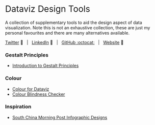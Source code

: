 <h1 style="font-weight:normal"> 
  Dataviz Design Tools
</h1>

A collection of supplementary tools to aid the design aspect of data visualization. Note this is not an exhaustive collection, these are just my personal favourites and there are many alternatives available.

[Twitter][Twitter] :speech_balloon:&nbsp;&nbsp;&nbsp;|&nbsp;&nbsp;&nbsp;[LinkedIn][LinkedIn] :necktie:&nbsp;&nbsp;&nbsp;|&nbsp;&nbsp;&nbsp;[GitHub :octocat:][GitHub]&nbsp;&nbsp;&nbsp;|&nbsp;&nbsp;&nbsp;[Website][Website] :link:

<!--/div-->

<!--
Quick Link 
-->

[Twitter]:https://twitter.com/WJSutton12
[LinkedIn]:https://www.linkedin.com/in/will-sutton-14711627/
[GitHub]:https://github.com/wjsutton
[Website]:https://wjsutton.github.io/

### Gestalt Principles

- [Introduction to Gestalt Principles](https://vizzendata.com/2020/07/06/utilizing-gestalt-principles-to-improve-your-data-visualization-design/)

### Colour

- [Colour for Dataviz](https://blog.datawrapper.de/beautifulcolors/)
- [Colour Blindness Checker](https://whocanuse.com/)

### Inspiration

- [South China Morning Post Infographic Designs](https://www.behance.net/gallery/37869347/Infographics-The-importance-of-the-rough-sketch)


